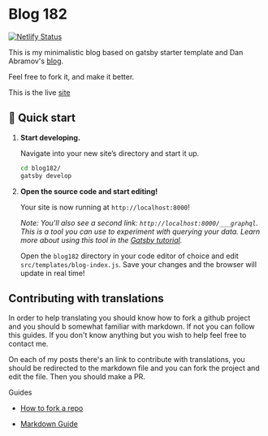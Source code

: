 # Blog 182

[![Netlify Status](https://api.netlify.com/api/v1/badges/0ceb158c-3283-414f-9371-029a8e22d50e/deploy-status)](https://app.netlify.com/sites/niceguysfinishlast/deploys)

This is my minimalistic blog based on gatsby starter template and Dan Abramov's [blog](https://overreacted.io).

Feel free to fork it, and make it better.

This is the live [site](https://www.loserkid.io/)

## 🚀 Quick start

1.  **Start developing.**

    Navigate into your new site’s directory and start it up.

    ```sh
    cd blog182/
    gatsby develop
    ```

1.  **Open the source code and start editing!**

    Your site is now running at `http://localhost:8000`!

    _Note: You'll also see a second link: _`http://localhost:8000/___graphql`_. This is a tool you can use to experiment with querying your data. Learn more about using this tool in the [Gatsby tutorial](https://www.gatsbyjs.org/tutorial/part-five/#introducing-graphiql)._

    Open the `blog182` directory in your code editor of choice and edit `src/templates/blog-index.js`. Save your changes and the browser will update in real time!

## Contributing with translations

In order to help translating you should know how to fork a github project and you should b somewhat familiar with markdown. If not you can follow this guides. If you don't know anything but you wish to help feel free to contact me.

On each of my posts there's an link to contribute with translations, you should be redirected to the markdown file and you can fork the project and edit the file. Then you should make a PR.

Guides

- [How to fork a repo](https://help.github.com/en/articles/fork-a-repo)

- [Markdown Guide](https://www.markdownguide.org/)
